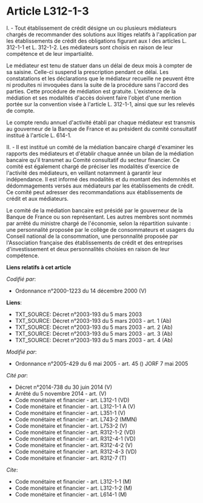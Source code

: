 # Article L312-1-3

I. - Tout établissement de crédit désigne un ou plusieurs médiateurs chargés de recommander des solutions aux litiges
relatifs à l'application par les établissements de crédit des obligations figurant aux I des articles L. 312-1-1 et L.
312-1-2. Les médiateurs sont choisis en raison de leur compétence et de leur impartialité.

Le médiateur est tenu de statuer dans un délai de deux mois à compter de sa saisine. Celle-ci suspend la prescription pendant
ce délai. Les constatations et les déclarations que le médiateur recueille ne peuvent être ni produites ni invoquées dans la
suite de la procédure sans l'accord des parties. Cette procédure de médiation est gratuite. L'existence de la médiation et
ses modalités d'accès doivent faire l'objet d'une mention portée sur la convention visée à l'article L. 312-1-1, ainsi que
sur les relevés de compte.

Le compte rendu annuel d'activité établi par chaque médiateur est transmis au gouverneur de la Banque de France et au
président du comité consultatif institué à l'article L. 614-1.

II. - Il est institué un comité de la médiation bancaire chargé d'examiner les rapports des médiateurs et d'établir chaque
année un bilan de la médiation bancaire qu'il transmet au Comité consultatif du secteur financier. Ce comité est également
chargé de préciser les modalités d'exercice de l'activité des médiateurs, en veillant notamment à garantir leur indépendance.
Il est informé des modalités et du montant des indemnités et dédommagements versés aux médiateurs par les établissements de
crédit. Ce comité peut adresser des recommandations aux établissements de crédit et aux médiateurs.

Le comité de la médiation bancaire est présidé par le gouverneur de la Banque de France ou son représentant. Les autres
membres sont nommés par arrêté du ministre chargé de l'économie, selon la répartition suivante : une personnalité proposée
par le collège de consommateurs et usagers du Conseil national de la consommation, une personnalité proposée par
l'Association française des établissements de crédit et des entreprises d'investissement et deux personnalités choisies en
raison de leur compétence.

**Liens relatifs à cet article**

_Codifié par_:

  - Ordonnance n°2000-1223 du 14 décembre 2000 (V)

**Liens**:

  - TXT_SOURCE: Décret n°2003-193 du 5 mars 2003
  - TXT_SOURCE: Décret n°2003-193 du 5 mars 2003 - art. 1 (Ab)
  - TXT_SOURCE: Décret n°2003-193 du 5 mars 2003 - art. 2 (Ab)
  - TXT_SOURCE: Décret n°2003-193 du 5 mars 2003 - art. 3 (Ab)
  - TXT_SOURCE: Décret n°2003-193 du 5 mars 2003 - art. 4 (Ab)

_Modifié par_:

  - Ordonnance n°2005-429 du 6 mai 2005 - art. 45 () JORF 7 mai 2005

_Cité par_:

  - Décret n°2014-738 du 30 juin 2014 (V)
  - Arrêté du 5 novembre 2014 - art. (V)
  - Code monétaire et financier - art. L312-1 (VD)
  - Code monétaire et financier - art. L312-1-1 A (V)
  - Code monétaire et financier - art. L351-1 (V)
  - Code monétaire et financier - art. L743-2 (MMN)
  - Code monétaire et financier - art. L753-2 (V)
  - Code monétaire et financier - art. R312-1-2 (VD)
  - Code monétaire et financier - art. R312-4-1 (VD)
  - Code monétaire et financier - art. R312-4-2 (V)
  - Code monétaire et financier - art. R312-4-3 (VD)
  - Code monétaire et financier - art. R312-7 (T)

_Cite_:

  - Code monétaire et financier - art. L312-1-1 (M)
  - Code monétaire et financier - art. L312-1-2 (M)
  - Code monétaire et financier - art. L614-1 (M)
